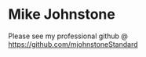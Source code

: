 Mike Johnstone
==========
Please see my professional github @ https://github.com/mjohnstoneStandard
